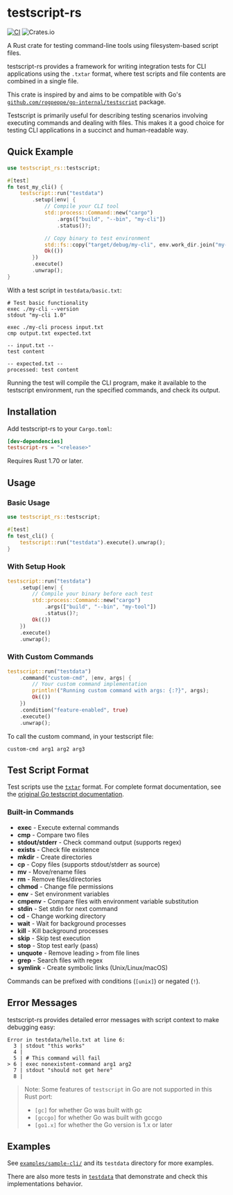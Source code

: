 # testscript-rs

[![CI](https://github.com/imjasonh/testscript-rs/workflows/CI/badge.svg)](https://github.com/imjasonh/testscript-rs/actions)
![Crates.io](https://img.shields.io/crates/v/testscript-rs)

A Rust crate for testing command-line tools using filesystem-based script files.

testscript-rs provides a framework for writing integration tests for CLI applications using the `.txtar` format, where test scripts and file contents are combined in a single file.

This crate is inspired by and aims to be compatible with Go's [`github.com/rogpeppe/go-internal/testscript`](https://pkg.go.dev/github.com/rogpeppe/go-internal/testscript) package.

Testscript is primarily useful for describing testing scenarios involving executing commands and dealing with files. This makes it a good choice for testing CLI applications in a succinct and human-readable way.

## Quick Example

```rust
use testscript_rs::testscript;

#[test]
fn test_my_cli() {
    testscript::run("testdata")
        .setup(|env| {
            // Compile your CLI tool
            std::process::Command::new("cargo")
                .args(["build", "--bin", "my-cli"])
                .status()?;

            // Copy binary to test environment
            std::fs::copy("target/debug/my-cli", env.work_dir.join("my-cli"))?;
            Ok(())
        })
        .execute()
        .unwrap();
}
```

With a test script in `testdata/basic.txt`:

```
# Test basic functionality
exec ./my-cli --version
stdout "my-cli 1.0"

exec ./my-cli process input.txt
cmp output.txt expected.txt

-- input.txt --
test content

-- expected.txt --
processed: test content
```

Running the test will compile the CLI program, make it available to the testscript environment, run the specified commands, and check its output.

## Installation

Add testscript-rs to your `Cargo.toml`:

```toml
[dev-dependencies]
testscript-rs = "<release>"
```

Requires Rust 1.70 or later.

## Usage

### Basic Usage

```rust
use testscript_rs::testscript;

#[test]
fn test_cli() {
    testscript::run("testdata").execute().unwrap();
}
```

### With Setup Hook

```rust
testscript::run("testdata")
    .setup(|env| {
        // Compile your binary before each test
        std::process::Command::new("cargo")
            .args(["build", "--bin", "my-tool"])
            .status()?;
        Ok(())
    })
    .execute()
    .unwrap();
```

### With Custom Commands

```rust
testscript::run("testdata")
    .command("custom-cmd", |env, args| {
        // Your custom command implementation
        println!("Running custom command with args: {:?}", args);
        Ok(())
    })
    .condition("feature-enabled", true)
    .execute()
    .unwrap();
```

To call the custom command, in your testscript file:

```
custom-cmd arg1 arg2 arg3
```

## Test Script Format

Test scripts use the [`txtar`](https://pkg.go.dev/github.com/rogpeppe/go-internal/txtar) format. For complete format documentation, see the [original Go testscript documentation](https://pkg.go.dev/github.com/rogpeppe/go-internal/testscript).

### Built-in Commands

- **exec** - Execute external commands
- **cmp** - Compare two files
- **stdout/stderr** - Check command output (supports regex)
- **exists** - Check file existence
- **mkdir** - Create directories
- **cp** - Copy files (supports stdout/stderr as source)
- **mv** - Move/rename files
- **rm** - Remove files/directories
- **chmod** - Change file permissions
- **env** - Set environment variables
- **cmpenv** - Compare files with environment variable substitution
- **stdin** - Set stdin for next command
- **cd** - Change working directory
- **wait** - Wait for background processes
- **kill** - Kill background processes
- **skip** - Skip test execution
- **stop** - Stop test early (pass)
- **unquote** - Remove leading `>` from file lines
- **grep** - Search files with regex
- **symlink** - Create symbolic links (Unix/Linux/macOS)

Commands can be prefixed with conditions (`[unix]`) or negated (`!`).

## Error Messages

testscript-rs provides detailed error messages with script context to make debugging easy:

```
Error in testdata/hello.txt at line 6:
  3 | stdout "this works"
  4 |
  5 | # This command will fail
> 6 | exec nonexistent-command arg1 arg2
  7 | stdout "should not get here"
  8 |
```

> Note: Some features of `testscript` in Go are not supported in this Rust port:
> 
> - `[gc]` for whether Go was built with gc
> - `[gccgo]` for whether Go was built with gccgo
> - `[go1.x]` for whether the Go version is 1.x or later

## Examples

See [`examples/sample-cli/`](./examples/sample-cli/) and its `testdata` directory for more examples.

There are also more tests in [`testdata`](./testdata/) that demonstrate and check this implementations behavior.
